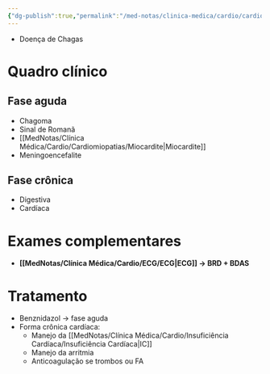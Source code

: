 ```yaml
---
{"dg-publish":true,"permalink":"/med-notas/clinica-medica/cardio/cardiomiopatias/cardiomiopatia-chagasica/"}
---
```


- Doença de Chagas
# Quadro clínico
## Fase aguda
- Chagoma
- Sinal de Romanã
- [[MedNotas/Clínica Médica/Cardio/Cardiomiopatias/Miocardite\|Miocardite]]
- Meningoencefalite
## Fase crônica
- Digestiva
- Cardíaca

# Exames complementares
- **[[MedNotas/Clínica Médica/Cardio/ECG/ECG\|ECG]] -> BRD + BDAS**

# Tratamento
- Benznidazol -> fase aguda
- Forma crônica cardíaca:
	- Manejo da [[MedNotas/Clínica Médica/Cardio/Insuficiência Cardíaca/Insuficiência Cardíaca\|IC]]
	- Manejo da arritmia
	- Anticoagulação se trombos ou FA